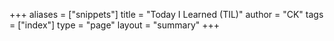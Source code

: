 +++
aliases = ["snippets"]
title = "Today I Learned (TIL)"
author = "CK"
tags = ["index"]
type = "page"
layout = "summary"
+++

